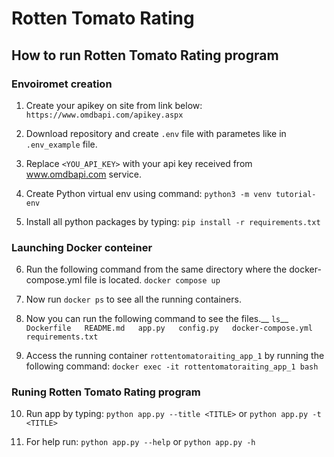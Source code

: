 # Rotten Tomato Rating


## How to run Rotten Tomato Rating program

### Envoiromet creation

1. Create your apikey on site from link below:
    `https://www.omdbapi.com/apikey.aspx`

2. Download repository and create `.env` file with parametes like in `.env_example` file.

3. Replace `<YOU_API_KEY>` with your api key received from www.omdbapi.com service.

4. Create Python virtual env using command:
    `python3 -m venv tutorial-env`

5. Install all python packages by typing:
    `pip install -r requirements.txt`

### Launching Docker conteiner

6. Run the following command from the same directory where the docker-compose.yml file is located.
    `docker compose up`

7. Now run `docker ps` to see all the running containers.

8. Now you can run the following command to see the files.__
    `ls`__
    `Dockerfile   README.md   app.py   config.py   docker-compose.yml   requirements.txt`

9. Access the running container `rottentomatoraiting_app_1` by running the following command:
    `docker exec -it rottentomatoraiting_app_1 bash`

### Runing Rotten Tomato Rating program

10. Run app by typing:
    `python app.py --title <TITLE>` or `python app.py -t <TITLE>`

11. For help run:
    `python app.py --help` or `python app.py -h`

